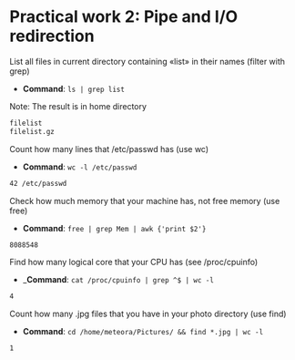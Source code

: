 # Practical work 2: Pipe and I/O redirection

List all files in current directory containing «list» in their names (filter with grep)

- __Command__: `ls | grep list`

Note: The result is in home directory

```sh
filelist
filelist.gz
```

Count how many lines that /etc/passwd has (use wc)

- __Command__: `wc -l /etc/passwd`

```sh
42 /etc/passwd
```

Check how much memory that your machine has, not free
memory (use free)

- __Command__: `free | grep Mem | awk {'print $2'}`

```sh
8088548
```

Find how many logical core that your CPU has (see
/proc/cpuinfo)

- ___Command__: `cat /proc/cpuinfo | grep ^$ | wc -l`

```sh
4
```

Count how many .jpg files that you have in your photo
directory (use find)

- __Command__: `cd /home/meteora/Pictures/ && find *.jpg | wc -l`

```sh
1
```
